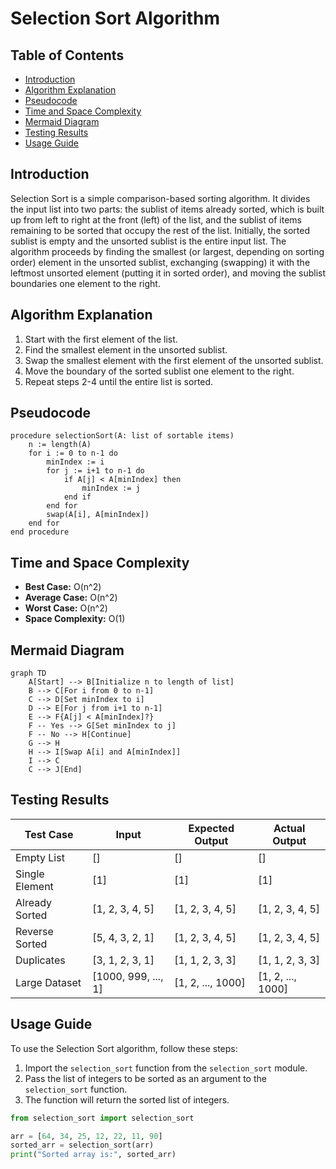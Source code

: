 # Selection Sort Algorithm

## Table of Contents
- [Introduction](#introduction)
- [Algorithm Explanation](#algorithm-explanation)
- [Pseudocode](#pseudocode)
- [Time and Space Complexity](#time-and-space-complexity)
- [Mermaid Diagram](#mermaid-diagram)
- [Testing Results](#testing-results)
- [Usage Guide](#usage-guide)

## Introduction
Selection Sort is a simple comparison-based sorting algorithm. It divides the input list into two parts: the sublist of items already sorted, which is built up from left to right at the front (left) of the list, and the sublist of items remaining to be sorted that occupy the rest of the list. Initially, the sorted sublist is empty and the unsorted sublist is the entire input list. The algorithm proceeds by finding the smallest (or largest, depending on sorting order) element in the unsorted sublist, exchanging (swapping) it with the leftmost unsorted element (putting it in sorted order), and moving the sublist boundaries one element to the right.

## Algorithm Explanation
1. Start with the first element of the list.
2. Find the smallest element in the unsorted sublist.
3. Swap the smallest element with the first element of the unsorted sublist.
4. Move the boundary of the sorted sublist one element to the right.
5. Repeat steps 2-4 until the entire list is sorted.

## Pseudocode
```
procedure selectionSort(A: list of sortable items)
    n := length(A)
    for i := 0 to n-1 do
        minIndex := i
        for j := i+1 to n-1 do
            if A[j] < A[minIndex] then
                minIndex := j
            end if
        end for
        swap(A[i], A[minIndex])
    end for
end procedure
```

## Time and Space Complexity
- **Best Case:** O(n^2)
- **Average Case:** O(n^2)
- **Worst Case:** O(n^2)
- **Space Complexity:** O(1)

## Mermaid Diagram
```mermaid
graph TD
    A[Start] --> B[Initialize n to length of list]
    B --> C[For i from 0 to n-1]
    C --> D[Set minIndex to i]
    D --> E[For j from i+1 to n-1]
    E --> F{A[j] < A[minIndex]?}
    F -- Yes --> G[Set minIndex to j]
    F -- No --> H[Continue]
    G --> H
    H --> I[Swap A[i] and A[minIndex]]
    I --> C
    C --> J[End]
```

## Testing Results
| Test Case                | Input                | Expected Output       | Actual Output         |
|--------------------------|----------------------|-----------------------|-----------------------|
| Empty List               | []                   | []                    | []                    |
| Single Element           | [1]                  | [1]                   | [1]                   |
| Already Sorted           | [1, 2, 3, 4, 5]      | [1, 2, 3, 4, 5]       | [1, 2, 3, 4, 5]       |
| Reverse Sorted           | [5, 4, 3, 2, 1]      | [1, 2, 3, 4, 5]       | [1, 2, 3, 4, 5]       |
| Duplicates               | [3, 1, 2, 3, 1]      | [1, 1, 2, 3, 3]       | [1, 1, 2, 3, 3]       |
| Large Dataset            | [1000, 999, ..., 1]  | [1, 2, ..., 1000]     | [1, 2, ..., 1000]     |

## Usage Guide
To use the Selection Sort algorithm, follow these steps:
1. Import the `selection_sort` function from the `selection_sort` module.
2. Pass the list of integers to be sorted as an argument to the `selection_sort` function.
3. The function will return the sorted list of integers.

```python
from selection_sort import selection_sort

arr = [64, 34, 25, 12, 22, 11, 90]
sorted_arr = selection_sort(arr)
print("Sorted array is:", sorted_arr)
```

